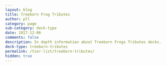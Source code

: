 ```yaml
---
layout: blog
title: Treeborn Frog Tributes
author: pll
category: page
sub-category: deck-type
date: 2017-12-06
comments: false
description: In depth information about Treeborn Frogs Tributes decks.
deck-type: treeborn-tributes
permalink: /tier-list/treeborn-tributes/
hidden: true 
---
```








